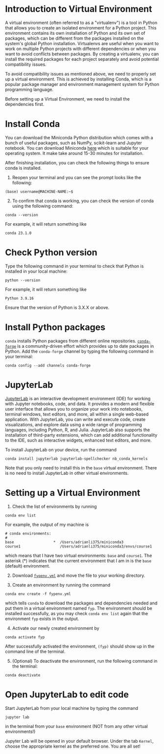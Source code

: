 # Introduction to Virtual Environment

A virtual environment (often referred to as a "virtualenv") is a tool in Python that allows you to create an isolated environment for a Python project. This environment contains its own installation of Python and its own set of packages, which can be different from the packages installed on the system's global Python installation. Virtualenvs are useful when you want to work on multiple Python projects with different dependencies or when you want to avoid conflicts between packages. By creating a virtualenv, you can install the required packages for each project separately and avoid potential compatibility issues.

To avoid compatibility issues as mentioned above, we need to properly set up a virtual environment. This is achieved by installing Conda, which is a popular package manager and environment management system for Python programming language. 

Before setting up a Virtual Environment, we need to install the dependencies first. 

# Install Conda

You can download the Miniconda Python distribution which comes with a bunch of useful packages, such as NumPy, scikit-learn and Jupyter notebook. You can download Miniconda [here](https://docs.conda.io/en/latest/miniconda.html) which is suitable for your operating system. It make take around 15-30 minutes for installation. 

After finishing installation, you can check the following things to ensure conda is installed. 

1. Reopen your terminal and you can see the prompt looks like the following: 
```
(base) username@MACHINE-NAME:~$
```
2. To confirm that conda is working, you can check the version of conda using the following command: 
```
conda --version
```
For example, it will return something like
```
conda 23.1.0
```

# Check Python version

Type the following command in your terminal to check that Python is installed in your local machine: 
```
python --version
```
For example, it will return something like 
```
Python 3.9.16
```
Ensure that the version of Python is 3.X.X or above. 

# Install Python packages
`conda` installs Python packages from different online repositories. [`conda-forge`](https://conda-forge.org/) is a community-driven effort which provides up to date packages in Python. Add the `conda-forge` channel by typing the following command in your terminal: 
```
conda config --add channels conda-forge
```

# JupyterLab

[JupyterLab](https://jupyter.org/) is an interactive development environment (IDE) for working with Jupyter notebooks, code, and data. It provides a modern and flexible user interface that allows you to organize your work into notebooks, terminal windows, text editors, and more, all within a single web-based application. With JupyterLab, you can write and execute code, create visualizations, and explore data using a wide range of programming languages, including Python, R, and Julia. JupyterLab also supports the installation of third-party extensions, which can add additional functionality to the IDE, such as interactive widgets, enhanced text editors, and more. 

To install JupyterLab on your device, run the command
```
conda install jupyterlab jupyterlab-spellchecker nb_conda_kernels
```

Note that you only need to install this in the `base` virtual environment. There is no need to install JupyterLab in other virtual environments. 

# Setting up a Virtual Environment

1. Check the list of environments by running
```
conda env list
```
For example, the output of my machine is 
```
# conda environments:
#
base                  *  /Users/adrianli375/miniconda3
course1                  /Users/adrianli375/miniconda3/envs/course1
```
which means that I have two virtual environments: `base` and `course1`. The asterisk (*) indicates that the current environment that I am in is the `base` (default) environment. 

2. Download [`fypenv.yml`](https://github.com/adrianli375/Test-Project/blob/main/docs/fypenv.yml) and move the file to your working directory. 

3. Create an environment by running the command
```
conda env create -f fypenv.yml
```
which tells `conda` to download the packages and dependencies needed and put them in a virtual environment named `fyp`. The environment should be installed successfully, as you may check `conda env list` again that the environment `fyp` exists in the output. 

4. Activate our newly created environment by 
```
conda activate fyp
```
After successfully activated the environment, `(fyp)` should show up in the command line of the terminal. 

5. (Optional) To deactivate the environment, run the following command in the terminal: 
```
conda deactivate
```

# Open JupyterLab to edit code

Start JupyterLab from your local machine by typing the command
```
jupyter lab
```
in the terminal from your `base` environment (NOT from any other virtual environments!)

Jupyter Lab will be opened in your default browser. Under the tab `Kernel`, choose the appropriate kernel as the preferred one. You are all set! 
